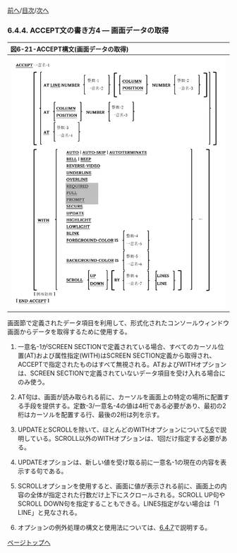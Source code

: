 <!--navi start1-->
[前へ](6-4-3.md)/[目次](https://opensourcecobol.github.io/markdown/TOC.html)/[次へ](6-4-5.md)
<!--navi end1-->
### 6.4.4. ACCEPT文の書き方4 ― 画面データの取得

|図6-21-ACCEPT構文(画面データの取得)|
|:--|
|![alt text](Image/6-21.png)|

画面節で定義されたデータ項目を利用して、形式化されたコンソールウィンドウ画面からデータを取得するために使用する。

1. 一意名-1がSCREEN SECTIONで定義されている場合、すべてのカーソル位置(AT)および属性指定(WITH)はSCREEN SECTION定義から取得され、ACCEPTで指定されたものはすべて無視される。ATおよびWITHオプションは、SCREEN SECTIONで定義されていないデータ項目を受け入れる場合にのみ使う。

2. AT句は、画面が読み取られる前に、カーソルを画面上の特定の場所に配置する手段を提供する。定数-3/一意名-4の値は4桁である必要があり、最初の2桁はカーソルを配置する行、最後の2桁は列を示す。

3. UPDATEとSCROLLを除いて、ほとんどのWITHオプションについて[5.6](5-6.md)で説明している。SCROLL以外のWITHオプションは、1回だけ指定する必要がある。

4. UPDATEオプションは、新しい値を受け取る前に一意名-1の現在の内容を表示する句である。

5. SCROLLオプションを使用すると、画面に値が表示される前に、画面上の内容の全体が指定された行数だけ上下にスクロールされる。SCROLL UP句やSCROLL DOWN句を指定することもできる。LINES指定がない場合は「1 LINE」と見なされる。

6. オプションの例外処理の構文と使用法については、[6.4.7](6-4-7.md)で説明する。

<!--navi start2-->

[ページトップへ](6-4-4.md)
<!--navi end2-->
